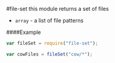 #file-set
this module returns a set of files


-  `array` - a list of file patterns

  
####Example
```js
var fileSet = require("file-set");

var cowFiles = fileSet("cow/*");
```
